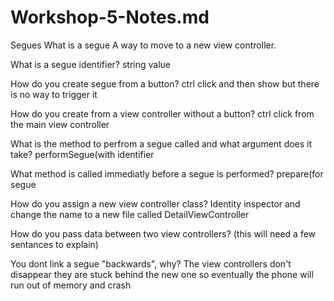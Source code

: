 # Workshop-5-Notes.md
Segues
What is a segue
A way to move to a new view controller.

What is a segue identifier?
string value 

How do you create segue from a button?
ctrl click and then show but there is no way to trigger it

How do you create from a view controller without a button?
ctrl click from the main view controller

What is the method to perfrom a segue called and what argument does it take?
performSegue(with identifier

What method is called immediatly before a segue is performed?
prepare(for segue

How do you assign a new view controller class?
Identity inspector and change the name to a new file called DetailViewController

How do you pass data between two view controllers? (this will need a few sentances to explain)


You dont link a segue "backwards", why?
The view controllers don't disappear they are stuck behind the new one so eventually the phone will run out of memory and crash 
